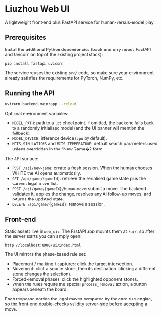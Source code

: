 # Liuzhou Web UI

A lightweight front-end plus FastAPI service for human-versus-model play.

## Prerequisites

Install the additional Python dependencies (back-end only needs FastAPI and Uvicorn on top of the existing project stack):

```bash
pip install fastapi uvicorn
```

The service reuses the existing `src/` code, so make sure your environment already satisfies the requirements for PyTorch, NumPy, etc.

## Running the API

```bash
uvicorn backend.main:app --reload
```

Optional environment variables:

- `MODEL_PATH`: path to a `.pt` checkpoint. If omitted, the backend falls back to a randomly initialised model (and the UI banner will mention the fallback).
- `MODEL_DEVICE`: inference device (`cpu` by default).
- `MCTS_SIMULATIONS` and `MCTS_TEMPERATURE`: default search parameters used unless overridden in the “New Game�? form.

The API surface:

- `POST /api/new-game`: create a fresh session. When the human chooses WHITE the AI opens automatically.
- `GET /api/game/{gameId}`: retrieve the serialised game state plus the current legal move list.
- `POST /api/game/{gameId}/human-move`: submit a move. The backend validates it, applies the change, resolves any AI follow-up moves, and returns the updated state.
- `DELETE /api/game/{gameId}`: remove a session.

## Front-end

Static assets live in `web_ui/`. The FastAPI app mounts them at `/ui/`, so after the server starts you can simply open:

```
http://localhost:8000/ui/index.html
```

The UI mirrors the phase-based rule set:

- Placement / marking / captures: click the target intersection.
- Movement: click a source stone, then its destination (clicking a different stone changes the selection).
- Forced-removal phases: click the highlighted opponent stones.
- When the rules require the special `process_removal` action, a button appears beneath the board.

Each response carries the legal moves computed by the core rule engine, so the front-end double-checks validity server-side before accepting a move.


